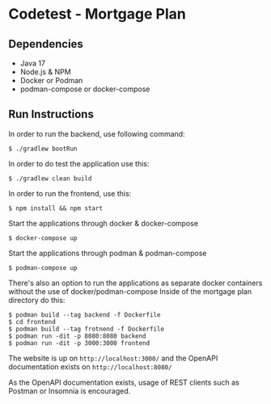 # Codetest - Mortgage Plan

## Dependencies
* Java 17
* Node.js & NPM
* Docker or Podman
* podman-compose or docker-compose

## Run Instructions
In order to run the backend, use following command:
```shell
$ ./gradlew bootRun
```
In order to do test the application use this:
```shell
$ ./gradlew clean build
```
In order to run the frontend, use this:
```shell
$ npm install && npm start
```
Start the applications through docker & docker-compose
```shell
$ docker-compose up
```
Start the applications through podman & podman-compose
```shell
$ podman-compose up
```
There's also an option to run the applications as separate docker containers without the use of docker/podman-compose
Inside of the mortgage plan directory do this:
```shell
$ podman build --tag backend -f Dockerfile
$ cd frontend
$ podman build --tag frotnend -f Dockerfile
$ podman run -dit -p 8080:8080 backend
$ podman run -dit -p 3000:3000 frontend
```
The website is up on `http://localhost:3000/` and the OpenAPI documentation exists on `http://localhost:8080/`

As the OpenAPI documentation exists, usage of REST clients such as Postman or Insomnia is encouraged.